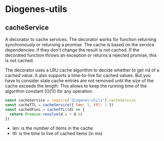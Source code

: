 Diogenes-utils
==============

cacheService
------------
A decorator to cache services.
The decorator works for function returning synchronously or returning a promise.
The cache is based on the service dependencies: if they don't change the result is not cached.
If the decorated function throws an exception or returns a rejected promise, this is not cached.

The decorator uses a LRU cache algorithm to decide whether to get rid of a cached value.
It also supports a time-to-live for cached values. But you have to consider stale cache entries are not removed until the size of the cache exceeds the length. This allows to keep the running time of the algorithm constant (O(1)) for any operation.
```js
const cacheService = require('diogenes-utils').cacheService
const cacheTTL = cacheService({ len: 1, ttl: 1 })
const cachedFunc = cacheTTL((d) => {
  return Promise.resolve(d.a + d.b)
})
```
* len: is the number of items in the cache
* ttl: is the time to live of cached items (in ms)
